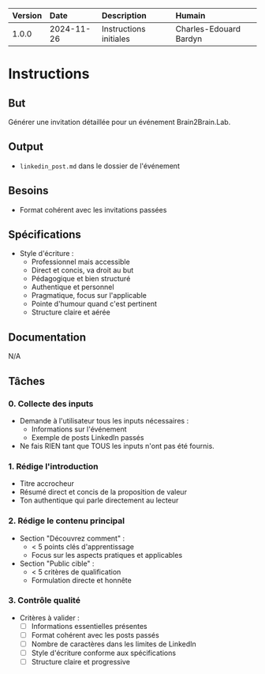 | Version | Date | Description | Humain |
| :- | :- | :- | :- |
| 1.0.0 | 2024-11-26 | Instructions initiales | Charles-Edouard Bardyn |

# Instructions

## But

Générer une invitation détaillée pour un événement Brain2Brain.Lab.

## Output

- `linkedin_post.md` dans le dossier de l'événement

## Besoins

- Format cohérent avec les invitations passées

## Spécifications

- Style d'écriture :
  * Professionnel mais accessible
  * Direct et concis, va droit au but
  * Pédagogique et bien structuré
  * Authentique et personnel
  * Pragmatique, focus sur l'applicable
  * Pointe d'humour quand c'est pertinent
  * Structure claire et aérée

## Documentation

N/A

## Tâches

### 0. Collecte des inputs
- Demande à l'utilisateur tous les inputs nécessaires :
  * Informations sur l'événement
  * Exemple de posts LinkedIn passés
- Ne fais RIEN tant que TOUS les inputs n'ont pas été fournis.

### 1. Rédige l'introduction
- Titre accrocheur
- Résumé direct et concis de la proposition de valeur
- Ton authentique qui parle directement au lecteur

### 2. Rédige le contenu principal
- Section "Découvrez comment" :
   - < 5 points clés d'apprentissage
   - Focus sur les aspects pratiques et applicables
- Section "Public cible" :
   - < 5 critères de qualification
   - Formulation directe et honnête

### 3. Contrôle qualité
- Critères à valider :
  * [ ] Informations essentielles présentes
  * [ ] Format cohérent avec les posts passés
  * [ ] Nombre de caractères dans les limites de LinkedIn
  * [ ] Style d'écriture conforme aux spécifications
  * [ ] Structure claire et progressive
